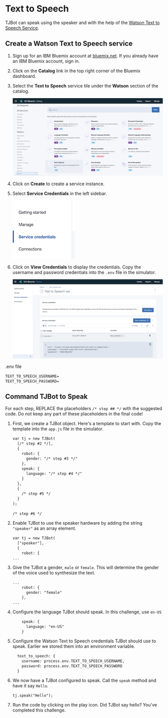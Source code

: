 # Text to Speech

TJBot can speak using the speaker and with the help of the [Watson Text to Speech Service](https://ibm.biz/catalog-text-to-speech).

## Create a Watson Text to Speech service

1. Sign up for an IBM Bluemix account at [bluemix.net](https://bluemix.net). If you already have an IBM Bluemix account, sign in.

2. Click on the __Catalog__ link in the top right corner of the Bluemix dashboard.

3. Select the __Text to Speech__ service tile under the __Watson__ section of the catalog.

	![](assets/catalog-tts.png)
	
4. Click on __Create__ to create a service instance.

5. Select __Service Credentials__ in the left sidebar.

	![](assets/sidebar-tts.png)
	
6. Click on __View Credentials__ to display the credentials. Copy the username and password credentials into the `.env` file in the simulator.

	![](assets/servicecredentials-tts.png)
	
.env file

```
TEXT_TO_SPEECH_USERNAME=
TEXT_TO_SPEECH_PASSWORD=
```

## Command TJBot to Speak

For each step, REPLACE the placeholders `/* step ## */` with the suggested code. Do not keep any part of these placeholders in the final code! 

1. First, we create a TJBot object. Here's a template to start with. Copy the template into the `app.js` file in the simulator. 

	```
	var tj = new TJBot(
	  [/* step #2 */],
	  {
	    robot: {
	      gender: "/* step #3 */"
	    },
	    speak: {
	      language: "/* step #4 */"
	    }
	  }, 
	  {
	  	/* step #5 */
	  }
	);
	
	/* step #6 */
	```

1. Enable TJBot to use the speaker hardware by adding the string `"speaker"` as an array element.
	
	```
	var tj = new TJBot(
	  ["speaker"], 
	  {
	    robot: {
	...
	```
	
1. Give the TJBot a gender, `male` or `female`. This will determine the gender of the voice used to synthesize the text.

	```
	...
 	    robot: {
	      gender: "female"
  	    },
	...
	```	    

1. Configure the language TJBot should speak. In this challenge, use `en-US`

	```
	    speak: {
	      language: "en-US"
	    }
	```
	
1. Configure the Watson Text to Speech credentials TJBot should use to speak. Earlier we stored them into an environment variable. 

	```
	  text_to_speech: {
	    username: process.env.TEXT_TO_SPEECH_USERNAME,
	    password: process.env.TEXT_TO_SPEECH_PASSWORD
	  }
	```
	
1. We now have a TJBot configured to speak. Call the `speak` method and have it say `Hello`.

	```
	tj.speak("Hello");	
	```
	
1. Run the code by clicking on the play icon. Did TJBot say hello? You've completed this challenge.